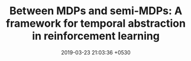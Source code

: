 ---
layout: post
title:  "Between MDPs and semi-MDPs: A framework for temporal abstraction in reinforcement learning"
date:   2019-03-23 21:03:36 +0530
categories: Hierarchical-RL Temporal Abstractions
---
